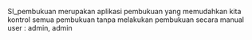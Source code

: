 SI_pembukuan merupakan aplikasi pembukuan yang memudahkan kita kontrol semua pembukuan
tanpa melakukan pembukuan secara manual
user : admin, admin
